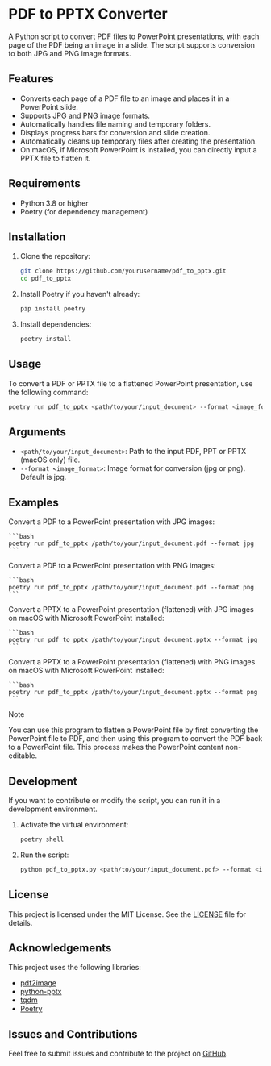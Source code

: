 # PDF to PPTX Converter

A Python script to convert PDF files to PowerPoint presentations, with each page of the PDF being an image in a slide. The script supports conversion to both JPG and PNG image formats.

## Features

- Converts each page of a PDF file to an image and places it in a PowerPoint slide.
- Supports JPG and PNG image formats.
- Automatically handles file naming and temporary folders.
- Displays progress bars for conversion and slide creation.
- Automatically cleans up temporary files after creating the presentation.
- On macOS, if Microsoft PowerPoint is installed, you can directly input a PPTX file to flatten it.

## Requirements

- Python 3.8 or higher
- Poetry (for dependency management)

## Installation

1. Clone the repository:

    ```bash
    git clone https://github.com/yourusername/pdf_to_pptx.git
    cd pdf_to_pptx
    ```

2. Install Poetry if you haven't already:

    ```bash
    pip install poetry
    ```

3. Install dependencies:

    ```bash
    poetry install
    ```

## Usage

To convert a PDF or PPTX file to a flattened PowerPoint presentation, use the following command:

```bash
poetry run pdf_to_pptx <path/to/your/input_document> --format <image_format>
```

## Arguments

 * `<path/to/your/input_document>`: Path to the input PDF, PPT or PPTX (macOS only) file.
 * `--format <image_format>`: Image format for conversion (jpg or png). Default is jpg.

## Examples

Convert a PDF to a PowerPoint presentation with JPG images:

    ```bash
    poetry run pdf_to_pptx /path/to/your/input_document.pdf --format jpg
    ```

Convert a PDF to a PowerPoint presentation with PNG images:

    ```bash
    poetry run pdf_to_pptx /path/to/your/input_document.pdf --format png
    ```

Convert a PPTX to a PowerPoint presentation (flattened) with JPG images on macOS with Microsoft PowerPoint installed:

    ```bash
    poetry run pdf_to_pptx /path/to/your/input_document.pptx --format jpg
    ```

Convert a PPTX to a PowerPoint presentation (flattened) with PNG images on macOS with Microsoft PowerPoint installed:

    ```bash
    poetry run pdf_to_pptx /path/to/your/input_document.pptx --format png
    ```

> [!NOTE]
> You can use this program to flatten a PowerPoint file by first converting the PowerPoint file to PDF, and then using this program to convert the PDF back to a PowerPoint file. This process makes the PowerPoint content non-editable.
 
## Development

If you want to contribute or modify the script, you can run it in a development environment.

1.	Activate the virtual environment:

    ```bash
    poetry shell
    ```

2.	Run the script:

    ```bash
    python pdf_to_pptx.py <path/to/your/input_document.pdf> --format <image_format>
    ```

## License

This project is licensed under the MIT License. See the [LICENSE](LICENSE) file for details.

## Acknowledgements

This project uses the following libraries:

- [pdf2image](https://github.com/Belval/pdf2image)
- [python-pptx](https://github.com/scanny/python-pptx)
- [tqdm](https://github.com/tqdm/tqdm)
- [Poetry](https://python-poetry.org/)

## Issues and Contributions

Feel free to submit issues and contribute to the project on [GitHub](https://github.com/inureyes/pdf_to_pptx).
